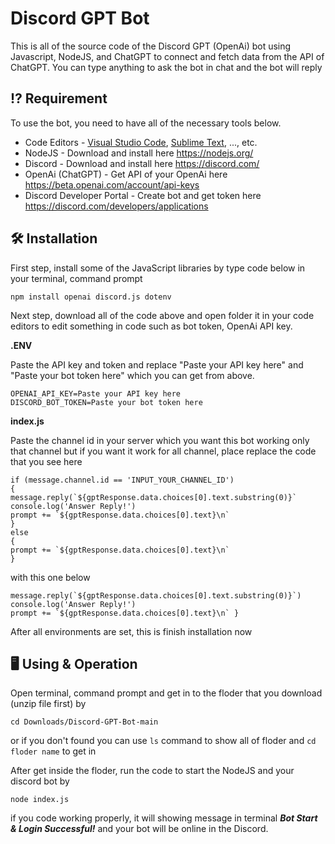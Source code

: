 
  
# Discord GPT Bot

This is all of the source code of the Discord GPT (OpenAi) bot using Javascript, NodeJS, and ChatGPT to connect and fetch data from the API of ChatGPT. You can type anything to ask the bot in chat and the bot will reply

## ⁉️ Requirement

To use the bot, you need to have all of the necessary tools below.

- Code Editors - [Visual Studio Code](https://code.visualstudio.com/), [Sublime Text](https://www.sublimetext.com/), ..., etc.
- NodeJS - Download and install here https://nodejs.org/
- Discord - Download and install here https://discord.com/
- OpenAi (ChatGPT) - Get API of your OpenAi here https://beta.openai.com/account/api-keys
- Discord Developer Portal - Create bot and get token here https://discord.com/developers/applications

## 🛠 Installation

First step, install some of the JavaScript libraries by type code below in your terminal, command prompt

    npm install openai discord.js dotenv

Next step, download all of the code above and open folder it in your code editors to edit something in code such as bot token, OpenAi API key.

**.ENV**

Paste the API key and token and replace "Paste your API key here" and "Paste your bot token here" which you can get from above.

    OPENAI_API_KEY=Paste your API key here
    DISCORD_BOT_TOKEN=Paste your bot token here

**index.js**

Paste the channel id in your server which you want this bot working only that channel but if you want it work for all channel, place replace the code that you see here

    if (message.channel.id == 'INPUT_YOUR_CHANNEL_ID')
    {
    message.reply(`${gptResponse.data.choices[0].text.substring(0)}`
    console.log('Answer Reply!')
    prompt += `${gptResponse.data.choices[0].text}\n`
    }
    else
    {
    prompt += `${gptResponse.data.choices[0].text}\n`
    }

with this one below

    message.reply(`${gptResponse.data.choices[0].text.substring(0)}`)
    console.log('Answer Reply!')
    prompt += `${gptResponse.data.choices[0].text}\n` }
After all environments are set, this is finish installation now

## 🖥 Using & Operation

Open terminal, command prompt and get in to the floder that you download (unzip file first) by

    cd Downloads/Discord-GPT-Bot-main
    
or if you don't found you can use `ls` command to show all of floder and `cd floder name` to get in

After get inside the floder, run the code to start the NodeJS and your discord bot by

    node index.js

if you code working properly, it will showing message in terminal ***Bot Start & Login Successful!*** and your bot will be online in the Discord.
